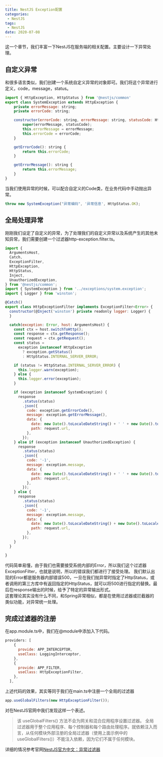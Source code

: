 ```yaml
---
title: NestJS Exception配置
categories: 
 - NestJS
tags:
 - NestJS
date: 2020-07-08
---
```


这一个章节，我们丰富一下NestJS在服务端的相关配置。主要设计一下异常处理。 

## 自定义异常
和很多语言类似，我们创建一个系统自定义异常的对象即可。我们将这个异常进行定义，code，message，status。
```js
import { HttpException, HttpStatus } from '@nestjs/common'
export class SystemException extends HttpException {
    private errorMessage: string;
    private errorCode: string;

    constructor(errorCode: string, errorMessage: string, statusCode: HttpStatus) {
        super(errorMessage, statusCode);
        this.errorMessage = errorMessage;
        this.errorCode = errorCode;
    }

    getErrorCode(): string {
        return this.errorCode;
    }

    getErrorMessage(): string {
        return this.errorMessage;
    }
}
```
当我们使用异常的时候，可以配合自定义的Code类，在业务代码中手动抛出异常。
```js
throw new SystemException("异常编码", '异常信息', HttpStatus.OK);    
```

## 全局处理异常
刚刚我们设定了自定义的异常，为了处理我们的自定义异常以及系统产生的其他未知异常，我们需要创建一个过滤器http-exception.filter.ts。 

```js 
import {
  ArgumentsHost,
  Catch,
  ExceptionFilter,
  HttpException,
  HttpStatus,
  Inject,
  UnauthorizedException,
} from '@nestjs/common';
import { SystemException } from '../exceptions/system.exception';
import { Logger } from 'winston';

@Catch()
export class HttpExceptionFilter implements ExceptionFilter<Error> {
  constructor(@Inject('winston') private readonly logger: Logger) {
  }

  catch(exception: Error, host: ArgumentsHost) {
    const ctx = host.switchToHttp();
    const response = ctx.getResponse();
    const request = ctx.getRequest();
    const status =
      exception instanceof HttpException
        ? exception.getStatus()
        : HttpStatus.INTERNAL_SERVER_ERROR;

    if (status != HttpStatus.INTERNAL_SERVER_ERROR) {
      this.logger.warn(exception);
    } else {
      this.logger.error(exception);
    }

    if (exception instanceof SystemException) {
      response
        .status(status)
        .json({
          code: exception.getErrorCode(),
          message: exception.getErrorMessage(),
          data: {
            date: new Date().toLocaleDateString() + ' ' + new Date().toLocaleTimeString(),
            path: request.url,
          },
        });
    } else if (exception instanceof UnauthorizedException) {
      response
        .status(status)
        .json({
          code: '-1',
          message: exception.message,
          data: {
            date: new Date().toLocaleDateString() + ' ' + new Date().toLocaleTimeString(),
            path: request.url,
          },
        });
    } else {
      response
        .status(status)
        .json({
          code: '-1',
          message: exception.message,
          data: {
            date: new Date().toLocaleDateString() + new Date().toLocaleTimeString(),
            path: request.url,
          },
        });
    }
  }

}
```
代码简单易懂，由于我们也需要接受系统内部的Error，所以我们这个过滤器ExceptionFilter，也就是说明，所以的错误我们都进行了接受处理。
我们默认出现的Error都是服务器内部错误500，一旦在我们抛异常时指定了HttpStatus，或者调用的第三方库中有返回指定的HttpStatus，就可以将500进行指定的替换。最后在response输出的时候，给予了特定的异常输出形式。  
这套理论其实没有什么不同，和Spring非常相似，都是在使用过滤器或拦截器的类似功能，对异常统一处理。 

## 完成过滤器的注册

在app.module.ts中，我们在@module中添加入下代码。
``` js
providers: [
    {
      provide: APP_INTERCEPTOR,
      useClass: LoggingInterceptor,
    },
    {
      provide: APP_FILTER,
      useClass: HttpExceptionFilter,
    },
  ],
```
上述代码的效果，其实等同于我们在main.ts中注册一个全局的过滤器
```js
app.useGlobalFilters(new HttpExceptionFilter());
```
对在NestJS官网中我们发现这样一个表述。
> 该 useGlobalFilters() 方法不会为网关和混合应用程序设置过滤器。
> 全局过滤器用于整个应用程序、每个控制器和每个路由处理程序。就依赖注入而言，从任何模块外部注册的全局过滤器（使用上面示例中的 useGlobalFilters()）不能注入依赖，因为它们不属于任何模块。

详细的情况参考官网[NestJS官方中文：异常过滤器](https://docs.nestjs.cn/7/exceptionfilters)




 

